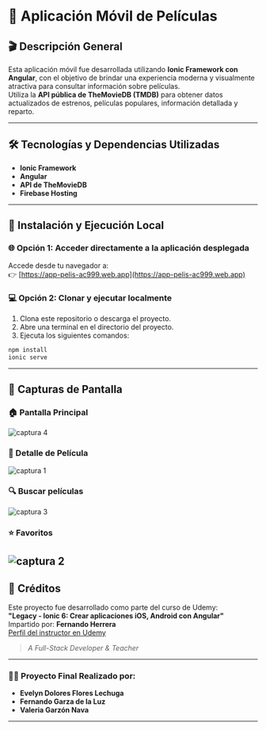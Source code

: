 # 📱 Aplicación Móvil de Películas

## 🎬 Descripción General

Esta aplicación móvil fue desarrollada utilizando **Ionic Framework con Angular**, con el objetivo de brindar una experiencia moderna y visualmente atractiva para consultar información sobre películas.  
Utiliza la **API pública de TheMovieDB (TMDB)** para obtener datos actualizados de estrenos, películas populares, información detallada y reparto.

---

## 🛠️ Tecnologías y Dependencias Utilizadas

- **Ionic Framework**
- **Angular**
- **API de TheMovieDB**
- **Firebase Hosting**

---

## 🚀 Instalación y Ejecución Local

### 🌐 Opción 1: Acceder directamente a la aplicación desplegada

Accede desde tu navegador a:  
👉 [https://app-pelis-ac999.web.app](https://app-pelis-ac999.web.app)

### 💻 Opción 2: Clonar y ejecutar localmente

1. Clona este repositorio o descarga el proyecto.
2. Abre una terminal en el directorio del proyecto.
3. Ejecuta los siguientes comandos:

```bash
npm install
ionic serve
```
---
## 📸 Capturas de Pantalla
### 🏠 Pantalla Principal
![captura 4](https://github.com/user-attachments/assets/2f7c66ab-677a-4570-8c2c-54897c061677)

### 📄 Detalle de Película
![captura 1](https://github.com/user-attachments/assets/7cb5eaf2-300d-4f42-af02-2de29d1ec9e9)

### 🔍 Buscar películas
![captura 3](https://github.com/user-attachments/assets/59acaea7-e894-43ed-8d4f-e87ee5f9eae1)

### ⭐ Favoritos
![captura 2](https://github.com/user-attachments/assets/88b97592-5f4c-4862-9d95-0d785c9070c9) 
---
## 🙌 Créditos

Este proyecto fue desarrollado como parte del curso de Udemy:  
**"Legacy - Ionic 6: Crear aplicaciones iOS, Android con Angular"**  
Impartido por: **Fernando Herrera**  
[Perfil del instructor en Udemy](https://www.udemy.com/user/fernando-her85/)  
> *A Full-Stack Developer & Teacher*

---

### 👨‍💻 Proyecto Final Realizado por:

- **Evelyn Dolores Flores Lechuga**
- **Fernando Garza de la Luz**
- **Valeria Garzón Nava**

---
